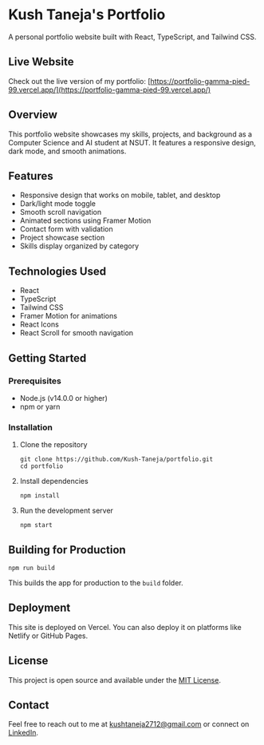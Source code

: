 # Kush Taneja's Portfolio

A personal portfolio website built with React, TypeScript, and Tailwind CSS.

## Live Website
Check out the live version of my portfolio: [https://portfolio-gamma-pied-99.vercel.app/](https://portfolio-gamma-pied-99.vercel.app/)

## Overview

This portfolio website showcases my skills, projects, and background as a Computer Science and AI student at NSUT. It features a responsive design, dark mode, and smooth animations.

## Features

- Responsive design that works on mobile, tablet, and desktop
- Dark/light mode toggle
- Smooth scroll navigation
- Animated sections using Framer Motion
- Contact form with validation
- Project showcase section
- Skills display organized by category

## Technologies Used

- React
- TypeScript
- Tailwind CSS
- Framer Motion for animations
- React Icons
- React Scroll for smooth navigation

## Getting Started

### Prerequisites

- Node.js (v14.0.0 or higher)
- npm or yarn

### Installation

1. Clone the repository
   ```
   git clone https://github.com/Kush-Taneja/portfolio.git
   cd portfolio
   ```

2. Install dependencies
   ```
   npm install
   ```

3. Run the development server
   ```
   npm start
   ```

## Building for Production

```
npm run build
```

This builds the app for production to the `build` folder.

## Deployment

This site is deployed on Vercel. You can also deploy it on platforms like Netlify or GitHub Pages.

## License

This project is open source and available under the [MIT License](LICENSE).

## Contact

Feel free to reach out to me at kushtaneja2712@gmail.com or connect on [LinkedIn](https://www.linkedin.com/in/kush-taneja27/).
